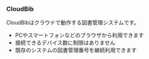 ### CloudBib

CloudBibはクラウドで動作する図書管理システムです。

* PCやスマートフォンなどのブラウザから利用できます
* 接続できるデバイス数に制限はありません
* 既存のシステムの図書管理番号を継続利用できます

